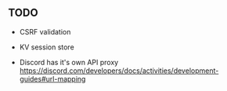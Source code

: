 ## TODO
- CSRF validation
- KV session store

- Discord has it's own API proxy https://discord.com/developers/docs/activities/development-guides#url-mapping